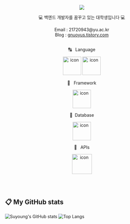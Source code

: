 
<p align="center">
<img src="https://capsule-render.vercel.app/api?&type=waving&color=timeAuto&height=180&section=header&text=Hi✋%20I'm%20Twotwobread&fontSize=50&animation=fadeIn&fontAlignY=45" />
  </p>

<div align='center'> 💻 백엔드 개발자를 꿈꾸고 있는 대학생입니다 💻 </div>
<br>
<div align='center'> Email : 21720943@yu.ac.kr </div>
<div align='center'> Blog : <a href="https://gnuoyus.tistory.com/">gnuoyus.tistory.com</a></div>
<br>
<p align="center">
🔠&nbsp&nbsp&nbspLanguage
  </p>
<p align="center">
<img alt= "icon" wide="60" height="60" src ="https://techstack-generator.vercel.app/java-icon.svg">
<img alt= "icon" wide="60" height="60" src ="https://techstack-generator.vercel.app/python-icon.svg">
  </p>
<p align="center">
🔨&nbsp&nbsp&nbspFramework
  </p>
 <p align="center">
<img alt= "icon" wide="60" height="60" src="https://w.namu.la/s/b695388be0b8a6667ecab1c8589288644110839f5989e132c6ed20883291b22d12c8cde706c4e8772ac8399556f1618529098f5799559647c53e642164ff2dadf5606712745f948386dc0d6af061e0b4eb4a46a885fe659c66f14cac854d53cd">

  </p>
 <p align="center">
💽&nbsp&nbspDatabase
  </p>
<p align="center">
<img alt= "icon" wide="60" height="60" src ="https://techstack-generator.vercel.app/mysql-icon.svg">
  </p> 
  
<p align="center">
🥘 &nbsp&nbspAPIs
  </p>
<p align="center">
<img alt= "icon" wide="65" height="65" src ="https://techstack-generator.vercel.app/restapi-icon.svg">
  </p>
<!-- <p align="center">
 &nbsp&nbspDeploy
  </p>
<p align="center">
<img alt= "icon" wide="65" height="65" src ="https://techstack-generator.vercel.app/docker-icon.svg">
  </p> -->
<br>
<br>

## 📋 My GitHub stats
![Suyoung's GitHub stats](https://github-readme-stats.vercel.app/api?username=twotwobread&show_icons=true&theme=tokyonight)
![Top Langs](https://github-readme-stats.vercel.app/api/top-langs/?username=twotwobread&layout=compact&theme=tokyonight)
